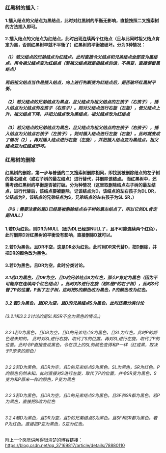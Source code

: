 ### 红黑树的插入：
#### 1.插入结点的父结点为黑结点，此时对红黑树的平衡无影响，直接按照二叉搜索树的方法插入即可。

#### 2.插入结点的父结点为红结点，此时出现连续两个红结点（且与此同时祖父结点肯定为黑，否则红黑树早就不平衡了）红黑树的平衡被破坏。分为3种情况：

#####     （1）若父结点的兄弟结点为红结点。此时直接令父结点和兄弟结点全部变为黑结点。再令祖父结点变为红结点（若祖父结点就是根结点的话，不用变，直接保留黑结点）
#####          再把祖父结点当作是插入结点，向上进行判断变为红结点后，是否破坏红黑树平衡。
#####     （2）若父结点的兄弟结点为黑点，且父结点为祖父结点的左孩子（右孩子），插入结点为父结点的左孩子（右孩子）。则对父结点进行右旋（左旋），使父结点上升，祖父结点下降，并把父结点改为黑结点，祖父结点改为红结点
#####     （3）若父结点的兄弟结点为黑色，且父结点为祖父结点的左孩子（右孩子），插入结点为父结点右孩子（左孩子）。则对插入结点进行左旋（右旋）。此时就变成了情况（2），再对插入结点进行右旋（左旋），并把插入结点变为黑结点，祖父结点变为红结点即可。


### 红黑树的删除
#### 红黑树的删除，第一步与普通的二叉搜索树删除相同，即找到被删除结点的左子树的最右结点（或右子树的最左结点）进行替代，并删除该结点。 而红黑树中，还需考虑红黑树的平衡是否被打破。分为种情况（这里取删除结点右子树的最左结点，进行代替后，该结点要被删除，记该结点为D，该结点的左右孩子为DL DR，父结点为P，该结点的兄弟结点为S，兄弟结点的左右孩子为SL SR，）

##### （PS：需要注意的是D已经是被删除结点右子树的最左结点了，所以它的DL肯定是NULL）
#### 1.若D为红色，则DR为NULL（因为DL已经是NULL了，且不可能连续两个红色），此时删除D对红黑树的平衡没有影响，直接删除D就可以。


#### 2.若D为黑色，且DR不空，这是DR必为红色，此时用DR来代替D，把D删除，并把DR的颜色改为黑色。
#### 3.若D为黑色，且DR为空，此时分类讨论。
##### 3.1若D为黑色，且DR为空，且D的兄弟结点S为红色，那么P肯定为黑色（因为不可能存在连续两个红色结点）。此时对S进行左旋（若S是P的右子树），此时S代替了P的位置，P到了左子树，这时把S的颜色改为黑色，P的颜色改为红色。
##### 3.2 若D为黑色，且DR为空，且D的兄弟结点S为黑色，此时还需分类讨论
###### (3.2.1和3.2.2讨论的是SL和SR不全为黑色的情况。)
###### 3.2.1若D为黑色，且DR为空，且D的兄弟结点S为黑色，且SL为红色。此时P的颜色是未知的。 此时对SL进行右旋，取代了S的位置。再对SL进行左旋，取代了P的位置。此时令P直接变成黑色，令在顶上的SL的颜色变得和P一样（红或黑，取决于P原来的颜色）
###### 3.2.2若D为黑色，且DR为空，且D的兄弟结点S为黑色，SL为黑色，SR为红色。P的颜色仍然未知。此时直接对S进行左旋，取代了P的位置，并令SR变为黑色，S变为和P原来一样的颜色，P变为黑色
###### 3.2.3若D为黑色，且DR为空，且D的兄弟结点S为黑色。且SF和SR都为黑色。若P为黑色，直接把S改为红色
###### 3.2.4若D为黑色，且DR为空，且D的兄弟结点S为黑色。且SF和SR都为黑色。若P为红色。直接把P变为黑色，S变为红色。

附上一个感觉讲解得很清楚的博客链接：https://blog.csdn.net/qq_37169817/article/details/78880110
